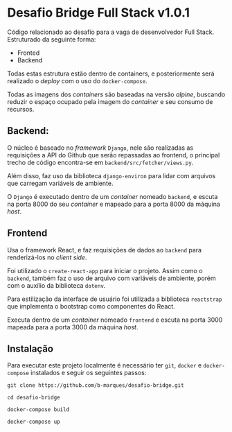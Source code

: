 # Desafio Bridge Full Stack v1.0.1

Código relacionado ao desafio para a vaga de desenvolvedor Full Stack.
Estruturado da seguinte forma:

- Fronted
- Backend

Todas estas estrutura estão dentro de containers, e posteriormente será realizado o _deploy_ com o uso do `docker-compose`.

Todas as imagens dos _containers_ são baseadas na versão _alpine_, buscando reduzir o espaço ocupado pela imagem do _container_ e seu consumo de recursos.

## Backend:

O núcleo é baseado no _framework_ `Django`, nele são realizadas as requisições a API do Github que serão repassadas ao frontend, o principal trecho de código encontra-se em `backend/src/fetcher/views.py`.

Além disso, faz uso da biblioteca `django-environ` para lidar com arquivos que carregam variáveis de ambiente.

O `Django` é executado dentro de um _container_ nomeado `backend`, e escuta na porta 8000 do seu _container_ e mapeado para a porta 8000 da máquina _host_.

## Frontend

Usa o framework React, e faz requisições de dados ao `backend` para renderizá-los no _client side_.

Foi utilizado o `create-react-app` para iniciar o projeto. Assim como o `backend`, também faz o uso de arquivo com variáveis de ambiente, porém com o auxílio da biblioteca `dotenv`.

Para estilização da interface de usuário foi utilizada a biblioteca `reactstrap` que implementa o bootstrap como componentes do React.

Executa dentro de um _container_ nomeado `frontend` e escuta na porta 3000 mapeada para a porta 3000 da máquina _host_.

## Instalação

Para executar este projeto localmente é necessário ter `git`, `docker` e `docker-compose` instalados e seguir os seguintes passos:

```
git clone https://github.com/b-marques/desafio-bridge.git

cd desafio-bridge

docker-compose build

docker-compose up
```

